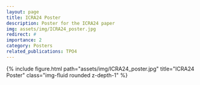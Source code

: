 ```yaml
---
layout: page
title: ICRA24 Poster
description: Poster for the ICRA24 paper
img: assets/img/ICRA24_poster.jpg
redirect: #
importance: 2
category: Posters
related_publications: TPO4
---
```


<div class="row">
    <div class="col-sm mt-3 mt-md-0">
        {% include figure.html path="assets/img/ICRA24_poster.jpg" title="ICRA24 Poster" class="img-fluid rounded z-depth-1" %}
    </div>
</div>


